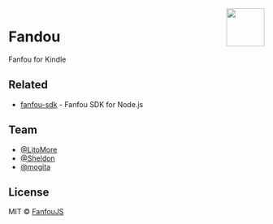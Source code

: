 <img width="75px" height="75px" src="https://raw.githubusercontent.com/fanfoujs/fandou/master/logo.png" align="right" />

# Fandou

Fanfou for Kindle

## Related

- [fanfou-sdk](https://github.com/LitoMore/fanfou-sdk-node) - Fanfou SDK for Node.js

## Team

- [@LitoMore](https://github.com/LitoMore)
- [@Sheldon](http://nowtiny.com)
- [@mogita](https://github.com/mogita)

## License

MIT © [FanfouJS](https://github.com/fanfoujs)
